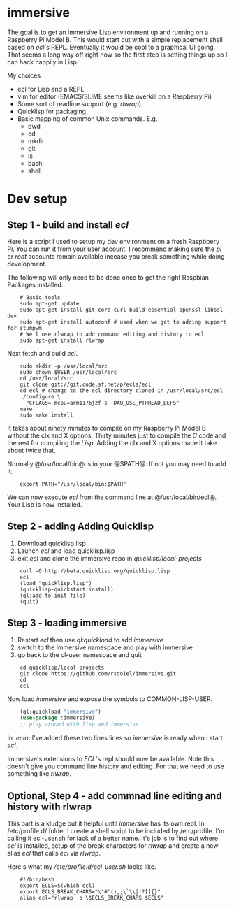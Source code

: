 immersive
=========

The goal is to get an immersive Lisp environment up and running on a Raspberry Pi Model B.
This would start out with a simple replacement shell based on *ecl*'s REPL.  Eventually
it would be cool to a graphical UI going. That seems a long way off right now so the 
first step is setting things up so I can hack happily in Lisp.

My choices

+ ecl for Lisp and a REPL
+ vim for editor (EMACS/SLIME seems like overkill on a Raspberry Pi)
+ Some sort of readline support (e.g. *rlwrap*)
+ Quicklisp for packaging
+ Basic mapping of common Unix commands. E.g.
    - pwd
    - cd
    - mkdir
    - git
    - ls
    - bash
    - shell

# Dev setup

## Step 1 - build and install *ecl*

Here is a script I used to setup my dev environment on a fresh Raspbbery Pi. You can
run it from your user account. I recommend making sure the *pi* or *root* accounts remain
available incease you break something while doing development.
 
The following will only need to be done once to get the right Raspbian Packages installed.

```shell
    # Basic tools
    sudo apt-get update
    sudo apt-get install git-core curl build-essential openssl libssl-dev
    sudo apt-get install autoconf # used when we get to adding support for stumpwm
    # We'l use rlwrap to add command editing and history to ecl
    sudo apt-get install rlwrap
```

Next fetch and build *ecl*.

```shell
    sudo mkdir -p /usr/local/src
    sudo chown $USER /usr/local/src
    cd /usr/local/src
    git clone git://git.code.sf.net/p/ecls/ecl
    cd ecl # change to the ecl directory cloned in /usr/local/src/ecl
    ./configure \
      "CFLAGS=-mcpu=arm1176jzf-s -DAO_USE_PTHREAD_DEFS"
    make
    sudo make install
```

It takes about ninety minutes to compile on my Raspberry Pi Model B without the clx and X
options.  Thirty minutes just to compile the *C* code and the rest for compiling
the *Lisp*. Adding the clx and X options made it take about twice that.

Normally @/usr/local/bin@ is in your @$PATH@. If not you may need to add it.

```shell
    export PATH="/usr/local/bin:$PATH"
```

We can now execute *ecl* from the command line at @/usr/local/bin/ecl@. Your Lisp
is now installed.

## Step 2 - adding Adding Quicklisp

1. Download quicklisp.lisp
2. Launch _ecl_ and load quicklisp.lisp
3. exit _ecl_ and clone the immersive repo in _quicklisp/local-projects_


```shell
    curl -O http://beta.quicklisp.org/quicklisp.lisp
    ecl
    (load "quicklisp.lisp")
    (quicklisp-quickstart:install)
    (ql:add-to-init-file)
    (quit)
```

## Step 3 - loading immersive


1. Restart _ecl_ then use _ql:quickload_ to add _immersive_
2. switch to the immersive namespace and play with immersive
3. go back to the cl-user namespace and quit

```shell
    cd quicklisp/local-projects
    git clone https://github.com/rsdoiel/immersive.git
    cd
    ecl
```

Now load _immersive_ and expose the symbols to COMMON-LISP-USER.

```lisp
    (ql:quickload "immersive")
    (use-package :immersive)
    ;; play around with lisp and immersive
```

In _.eclrc_ I've added these two lines lines so _immersive_ is ready when I start _ecl_.


Immersive's extensions to *ECL*'s repl should now be available. Note this doesn't give you
command line history and editing. For that we need to use something like *rlwrap*.

## Optional, Step 4 - add commnad line editing and history with rlwrap

This part is a kludge but it helpful until *immersive* has its own repl.  In /etc/profile.d/ 
folder I create a shell script to be included by /etc/profile.  I'm calling it ecl-user.sh for
lack of a better name. It's job is to find out where *ecl* is installed, setup of the
break characters for *rlwrap* and create a new alias _ecl_ that calls *ecl* via *rlwrap*.

Here's what my */etc/profile.d/ecl-user.sh* looks like.

```shell
    #!/bin/bash
    export ECLS=$(which ecl)
    export ECLS_BREAK_CHARS="\"#'(),;\`\\|!?[]{}"
    alias ecl="rlwrap -b \$ECLS_BREAK_CHARS $ECLS"
```

